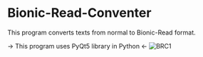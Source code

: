 # Bionic-Read-Conventer
This program converts texts from normal to Bionic-Read format.

-> This program uses PyQt5 library in Python <-
![BRC1](https://user-images.githubusercontent.com/64587561/177947586-07faecb2-8c75-4f99-ac41-c5eeaa8431ea.png)
